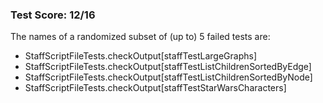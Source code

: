 ### Test Score: 12/16

The names of a randomized subset of (up to) 5 failed tests are:
 - StaffScriptFileTests.checkOutput[staffTestLargeGraphs]
 - StaffScriptFileTests.checkOutput[staffTestListChildrenSortedByEdge]
 - StaffScriptFileTests.checkOutput[staffTestListChildrenSortedByNode]
 - StaffScriptFileTests.checkOutput[staffTestStarWarsCharacters]


